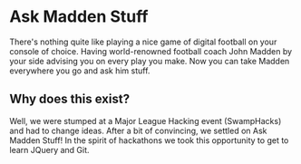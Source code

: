 # Ask Madden Stuff
There's nothing quite like playing a nice game of digital football on your console of choice. Having world-renowned football coach John Madden by your side advising you on every play you make. Now you can take Madden everywhere you go and ask him stuff.

## Why does this exist?
Well, we  were stumped at a Major League Hacking event (SwampHacks) and had to change ideas. After a bit of convincing, we settled on Ask Madden Stuff!
In the spirit of hackathons we took this opportunity to get to learn JQuery and Git. 